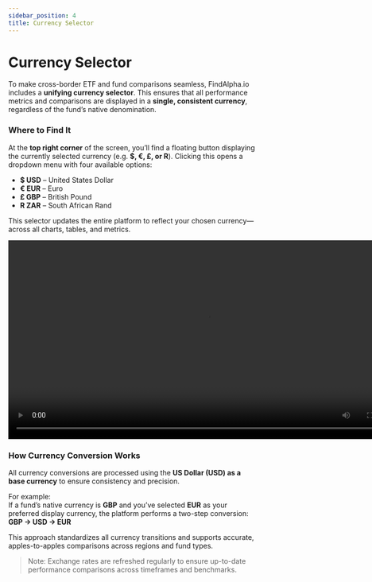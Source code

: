 ```yaml
---
sidebar_position: 4
title: Currency Selector    
---
```



# Currency Selector


To make cross-border ETF and fund comparisons seamless, FindAlpha.io includes a **unifying currency selector**. This ensures that all performance metrics and comparisons are displayed in a **single, consistent currency**, regardless of the fund’s native denomination.

### Where to Find It

At the **top right corner** of the screen, you’ll find a floating button displaying the currently selected currency (e.g. **$, €, £, or R**). Clicking this opens a dropdown menu with four available options:

- **$ USD** – United States Dollar  
- **€ EUR** – Euro  
- **£ GBP** – British Pound  
- **R ZAR** – South African Rand

This selector updates the entire platform to reflect your chosen currency—across all charts, tables, and metrics.



<video width="800" controls>
  <source src="/videos/Currency%20Selector.mp4" type="video/mp4" />
  Your browser does not support the video tag.
</video>

### How Currency Conversion Works

All currency conversions are processed using the **US Dollar (USD) as a base currency** to ensure consistency and precision.

For example:  
If a fund’s native currency is **GBP** and you’ve selected **EUR** as your preferred display currency, the platform performs a two-step conversion:  
**GBP → USD → EUR**

This approach standardizes all currency transitions and supports accurate, apples-to-apples comparisons across regions and fund types.

> Note: Exchange rates are refreshed regularly to ensure up-to-date performance comparisons across timeframes and benchmarks.
